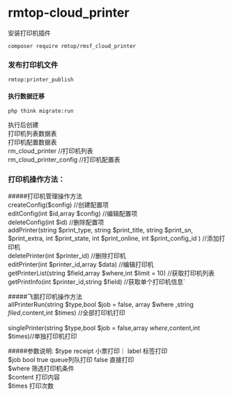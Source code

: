 # rmtop-cloud_printer

安装打印机插件 

`composer require rmtop/rmsf_cloud_printer
`
### 发布打印机文件

`rmtop:printer_publish
`

#### 执行数据迁移
`php think migrate:run`

执行后创建 <br>
打印机列表数据表 <br>
打印机配置数据表 <br>
rm_cloud_printer //打印机列表 <br>
rm_cloud_printer_config  //打印机配置表  <br>


### 打印机操作方法：


#####打印机管理操作方法<br>
createConfig($config) //创建配置项 <br>
editConfig(int $id,array $config) //编辑配置项 <br>
deleteConfig(int $id)  //删除配置项<br>
addPrinter(string $print_type, string $print_title, string $print_sn, $print_extra, int $print_state, int $print_online, int $print_config_id
) //添加打印机<br>
deletePrinter(int $printer_id) //删除打印机<br>
editPrinter(int $printer_id,array $data) //编辑打印机<br>
getPrinterList(string $field,array $where,int $limit = 10) //获取打印机列表<br>
getPrintInfo(int $printer_id,string $field) //获取单个打印机信息`<br>


#####飞鹅打印机操作方法<br>
allPrinterRun(string $type,bool $job = false, array $where ,string $filed,$content,int $times) //全部打印机打印<br><br>
singlePrinter(string $type,bool $job = false,array $where,$content,int $times)//单独打印机打印


#####参数说明:
$type  receipt 小票打印｜ label 标签打印 <br>
$job  bool   true queue列队打印    false 直接打印<br>
$where  筛选打印机条件<br>
$content 打印内容<br>
$times 打印次数<br>